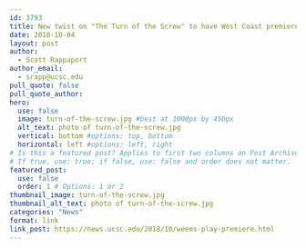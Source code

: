 ```yaml
---
id: 3793
title: New twist on "The Turn of the Screw" to have West Coast premiere at UC Santa Cruz"
date: 2018-10-04
layout: post
author:
  - Scott Rappaport
author_email:
  - srapp@ucsc.edu
pull_quote: false
pull_quote_author:
hero:
  use: false
  image: turn-of-the-screw.jpg #best at 1000px by 450px
  alt_text: photo of turn-of-the-screw.jpg
  vertical: bottom #options: top, bottom
  horizontal: left #options: left, right
# Is this a featured post? Applies to first two columns on Post Archive Page.
# If true, use: true; if false, use: false and order does not matter.
featured_post:
  use: false
  order: 1 # Options: 1 or 2
thumbnail_image: turn-of-the-screw.jpg
thumbnail_alt_text: photo of turn-of-the-screw.jpg
categories: "News"
format: link
link_post: https://news.ucsc.edu/2018/10/weems-play-premiere.html 
---
```

